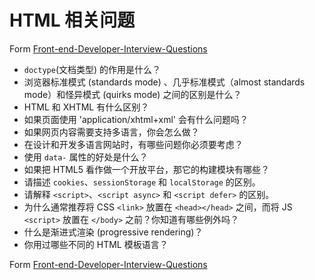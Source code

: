 # HTML 相关问题 

Form [Front-end-Developer-Interview-Questions](https://github.com/h5bp/Front-end-Developer-Interview-Questions)


* `doctype`(文档类型) 的作用是什么？
* 浏览器标准模式 (standards mode) 、几乎标准模式（almost standards mode）和怪异模式 (quirks mode) 之间的区别是什么？
* HTML 和 XHTML 有什么区别？
* 如果页面使用 'application/xhtml+xml' 会有什么问题吗？
* 如果网页内容需要支持多语言，你会怎么做？
* 在设计和开发多语言网站时，有哪些问题你必须要考虑？
* 使用 `data-` 属性的好处是什么？
* 如果把 HTML5 看作做一个开放平台，那它的构建模块有哪些？
* 请描述 `cookies`、`sessionStorage` 和 `localStorage` 的区别。
* 请解释 `<script>`、`<script async>` 和 `<script defer>` 的区别。
* 为什么通常推荐将 CSS `<link>` 放置在 `<head></head>` 之间，而将 JS `<script>` 放置在 `</body>` 之前？你知道有哪些例外吗？
* 什么是渐进式渲染 (progressive rendering)？
* 你用过哪些不同的 HTML 模板语言？

Form [Front-end-Developer-Interview-Questions](https://github.com/h5bp/Front-end-Developer-Interview-Questions)
